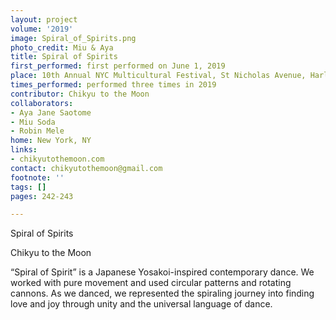 ```yaml
---
layout: project
volume: '2019'
image: Spiral_of_Spirits.png
photo_credit: Miu & Aya
title: Spiral of Spirits
first_performed: first performed on June 1, 2019
place: 10th Annual NYC Multicultural Festival, St Nicholas Avenue, Harlem, NY
times_performed: performed three times in 2019
contributor: Chikyu to the Moon
collaborators:
- Aya Jane Saotome
- Miu Soda
- Robin Mele
home: New York, NY
links:
- chikyutothemoon.com
contact: chikyutothemoon@gmail.com
footnote: ''
tags: []
pages: 242-243

---
```


Spiral of Spirits

Chikyu to the Moon

“Spiral of Spirit” is a Japanese Yosakoi-inspired contemporary dance. We worked with pure movement and used circular patterns and rotating cannons. As we danced, we represented the spiraling journey into finding love and joy through unity and the universal language of dance.
